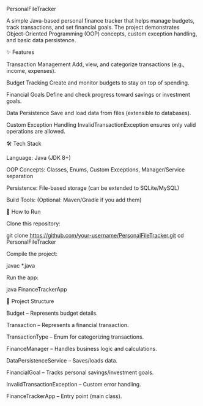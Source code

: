 PersonalFileTracker

A simple Java-based personal finance tracker that helps manage budgets, track transactions, and set financial goals.
The project demonstrates Object-Oriented Programming (OOP) concepts, custom exception handling, and basic data persistence.

✨ Features

Transaction Management
Add, view, and categorize transactions (e.g., income, expenses).

Budget Tracking
Create and monitor budgets to stay on top of spending.

Financial Goals
Define and check progress toward savings or investment goals.

Data Persistence
Save and load data from files (extensible to databases).

Custom Exception Handling
InvalidTransactionException ensures only valid operations are allowed.

🛠️ Tech Stack

Language: Java (JDK 8+)

OOP Concepts: Classes, Enums, Custom Exceptions, Manager/Service separation

Persistence: File-based storage (can be extended to SQLite/MySQL)

Build Tools: (Optional: Maven/Gradle if you add them)

🚀 How to Run

Clone this repository:

git clone https://github.com/your-username/PersonalFileTracker.git
cd PersonalFileTracker


Compile the project:

javac *.java


Run the app:

java FinanceTrackerApp

📂 Project Structure

Budget – Represents budget details.

Transaction – Represents a financial transaction.

TransactionType – Enum for categorizing transactions.

FinanceManager – Handles business logic and calculations.

DataPersistenceService – Saves/loads data.

FinancialGoal – Tracks personal savings/investment goals.

InvalidTransactionException – Custom error handling.

FinanceTrackerApp – Entry point (main class).
